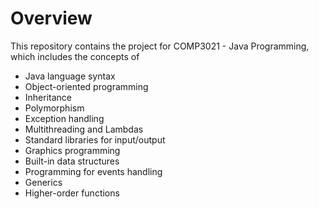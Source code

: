 # Overview
This repository contains the project for COMP3021 - Java Programming, which includes the concepts of

* Java language syntax 
* Object-oriented programming
* Inheritance
* Polymorphism
* Exception handling
* Multithreading and Lambdas
* Standard libraries for input/output
* Graphics programming
* Built-in data structures 
* Programming for events handling
* Generics
* Higher-order functions
